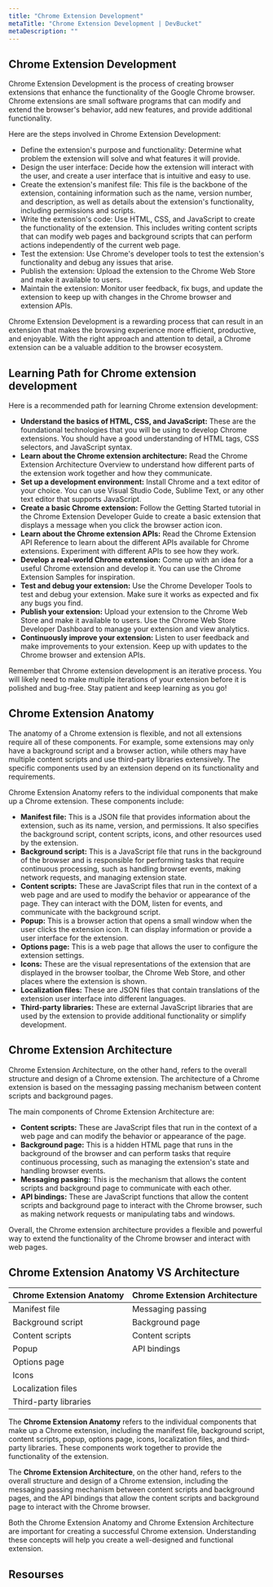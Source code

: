 ```yaml
---
title: "Chrome Extension Development"
metaTitle: "Chrome Extension Development | DevBucket"
metaDescription: ""
---
```


## Chrome Extension Development

Chrome Extension Development is the process of creating browser extensions that enhance the functionality of the Google Chrome browser. Chrome extensions are small software programs that can modify and extend the browser's behavior, add new features, and provide additional functionality.

Here are the steps involved in Chrome Extension Development:

- Define the extension's purpose and functionality: Determine what problem the extension will solve and what features it will provide.
- Design the user interface: Decide how the extension will interact with the user, and create a user interface that is intuitive and easy to use.
- Create the extension's manifest file: This file is the backbone of the extension, containing information such as the name, version number, and description, as well as details about the extension's functionality, including permissions and scripts.
- Write the extension's code: Use HTML, CSS, and JavaScript to create the functionality of the extension. This includes writing content scripts that can modify web pages and background scripts that can perform actions independently of the current web page.
- Test the extension: Use Chrome's developer tools to test the extension's functionality and debug any issues that arise.
- Publish the extension: Upload the extension to the Chrome Web Store and make it available to users.
- Maintain the extension: Monitor user feedback, fix bugs, and update the extension to keep up with changes in the Chrome browser and extension APIs.

Chrome Extension Development is a rewarding process that can result in an extension that makes the browsing experience more efficient, productive, and enjoyable. With the right approach and attention to detail, a Chrome extension can be a valuable addition to the browser ecosystem.

## Learning Path for Chrome extension development

Here is a recommended path for learning Chrome extension development:

- **Understand the basics of HTML, CSS, and JavaScript:** These are the foundational technologies that you will be using to develop Chrome extensions. You should have a good understanding of HTML tags, CSS selectors, and JavaScript syntax.
- **Learn about the Chrome extension architecture:** Read the Chrome Extension Architecture Overview to understand how different parts of the extension work together and how they communicate.
- **Set up a development environment:** Install Chrome and a text editor of your choice. You can use Visual Studio Code, Sublime Text, or any other text editor that supports JavaScript.
- **Create a basic Chrome extension:** Follow the Getting Started tutorial in the Chrome Extension Developer Guide to create a basic extension that displays a message when you click the browser action icon.
- **Learn about the Chrome extension APIs:** Read the Chrome Extension API Reference to learn about the different APIs available for Chrome extensions. Experiment with different APIs to see how they work.
- **Develop a real-world Chrome extension:** Come up with an idea for a useful Chrome extension and develop it. You can use the Chrome Extension Samples for inspiration.
- **Test and debug your extension:** Use the Chrome Developer Tools to test and debug your extension. Make sure it works as expected and fix any bugs you find.
- **Publish your extension:** Upload your extension to the Chrome Web Store and make it available to users. Use the Chrome Web Store Developer Dashboard to manage your extension and view analytics.
- **Continuously improve your extension:** Listen to user feedback and make improvements to your extension. Keep up with updates to the Chrome browser and extension APIs.

Remember that Chrome extension development is an iterative process. You will likely need to make multiple iterations of your extension before it is polished and bug-free. Stay patient and keep learning as you go!


## Chrome Extension Anatomy

The anatomy of a Chrome extension is flexible, and not all extensions require all of these components. For example, some extensions may only have a background script and a browser action, while others may have multiple content scripts and use third-party libraries extensively. The specific components used by an extension depend on its functionality and requirements.

Chrome Extension Anatomy refers to the individual components that make up a Chrome extension. These components include:
- **Manifest file:** This is a JSON file that provides information about the extension, such as its name, version, and permissions. It also specifies the background script, content scripts, icons, and other resources used by the extension.
- **Background script:** This is a JavaScript file that runs in the background of the browser and is responsible for performing tasks that require continuous processing, such as handling browser events, making network requests, and managing extension state.
- **Content scripts:** These are JavaScript files that run in the context of a web page and are used to modify the behavior or appearance of the page. They can interact with the DOM, listen for events, and communicate with the background script.
- **Popup:** This is a browser action that opens a small window when the user clicks the extension icon. It can display information or provide a user interface for the extension.
- **Options page:** This is a web page that allows the user to configure the extension settings.
- **Icons:** These are the visual representations of the extension that are displayed in the browser toolbar, the Chrome Web Store, and other places where the extension is shown.
- **Localization files:** These are JSON files that contain translations of the extension user interface into different languages.
- **Third-party libraries:** These are external JavaScript libraries that are used by the extension to provide additional functionality or simplify development.

## Chrome Extension Architecture

Chrome Extension Architecture, on the other hand, refers to the overall structure and design of a Chrome extension. The architecture of a Chrome extension is based on the messaging passing mechanism between content scripts and background pages. 

The main components of Chrome Extension Architecture are:

- **Content scripts:** These are JavaScript files that run in the context of a web page and can modify the behavior or appearance of the page.
- **Background page:** This is a hidden HTML page that runs in the background of the browser and can perform tasks that require continuous processing, such as managing the extension's state and handling browser events.
- **Messaging passing:** This is the mechanism that allows the content scripts and background page to communicate with each other.
- **API bindings:** These are JavaScript functions that allow the content scripts and background page to interact with the Chrome browser, such as making network requests or manipulating tabs and windows.

Overall, the Chrome extension architecture provides a flexible and powerful way to extend the functionality of the Chrome browser and interact with web pages.

## Chrome Extension Anatomy VS Architecture

| Chrome Extension Anatomy | Chrome Extension Architecture |
| ------------------------ | ----------------------------- |
| Manifest file            | Messaging passing             |
| Background script        | Background page               |
| Content scripts          | Content scripts               |
| Popup                    | API bindings                  |
| Options page             |                               |
| Icons                    |                               |
| Localization files       |                               |
| Third-party libraries    |                               |

The **Chrome Extension Anatomy** refers to the individual components that make up a Chrome extension, including the manifest file, background script, content scripts, popup, options page, icons, localization files, and third-party libraries. These components work together to provide the functionality of the extension.

The **Chrome Extension Architecture**, on the other hand, refers to the overall structure and design of a Chrome extension, including the messaging passing mechanism between content scripts and background pages, and the API bindings that allow the content scripts and background page to interact with the Chrome browser.

Both the Chrome Extension Anatomy and Chrome Extension Architecture are important for creating a successful Chrome extension. Understanding these concepts will help you create a well-designed and functional extension.

## Resourses

